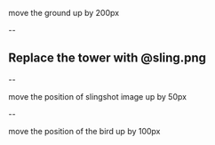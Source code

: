 move the ground up by 200px

--

## Replace the tower with @sling.png

--

move the position of slingshot image up by 50px

--

move the position of the bird up by 100px
